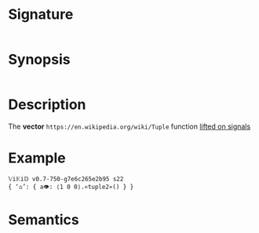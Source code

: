 # Signature
```vikid-signature
```

# Synopsis
```vikid-synopsis
```

# Description
The __vector__ `https://en.wikipedia.org/wiki/Tuple` function [lifted on signals](/refman/concepts/pure_functions)

# Example
```vikid-script
𝕍i𝕂i𝔻 v0.7-750-g7e6c265e2b95 s22
{ ‘⌂’: { a👁: ⟨1 0 0⟩.«tuple2»() } }
```



# Semantics